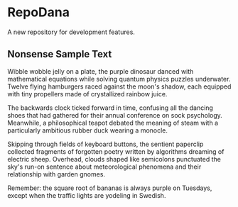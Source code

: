 # RepoDana

A new repository for development features.

## Nonsense Sample Text

Wibble wobble jelly on a plate, the purple dinosaur danced with mathematical equations while solving quantum physics puzzles underwater. Twelve flying hamburgers raced against the moon's shadow, each equipped with tiny propellers made of crystallized rainbow juice.

The backwards clock ticked forward in time, confusing all the dancing shoes that had gathered for their annual conference on sock psychology. Meanwhile, a philosophical teapot debated the meaning of steam with a particularly ambitious rubber duck wearing a monocle.

Skipping through fields of keyboard buttons, the sentient paperclip collected fragments of forgotten poetry written by algorithms dreaming of electric sheep. Overhead, clouds shaped like semicolons punctuated the sky's run-on sentence about meteorological phenomena and their relationship with garden gnomes.

Remember: the square root of bananas is always purple on Tuesdays, except when the traffic lights are yodeling in Swedish.